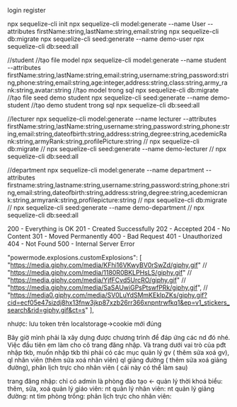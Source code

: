 login
register

npx sequelize-cli init
npx sequelize-cli model:generate --name User --attributes firstName:string,lastName:string,email:string
npx sequelize-cli db:migrate
npx sequelize-cli seed:generate --name demo-user
npx sequelize-cli db:seed:all

//student
//tạo file model
npx sequelize-cli model:generate --name student --attributes firstName:string,lastName:string,email:string,username:string,password:string,phone:string,email:string,age:integer,address:string,class:string,army_rank:string,avatar:string
//tạo model trong sql
npx sequelize-cli db:migrate
//tạo file seed demo student
npx sequelize-cli seed:generate --name demo-student
//tạo demo student trong sql
npx sequelize-cli db:seed:all

//lecturer
npx sequelize-cli model:generate --name lecturer --attributes firstName:string,lastName:string,username:string,password:string,phone:string,email:string,dateofbirth:string,address:string,degree:string,acedemicRank:string,armyRank:string,profilePicture:string
//
npx sequelize-cli db:migrate
//
npx sequelize-cli seed:generate --name demo-lecturer
//
npx sequelize-cli db:seed:all

//department
npx sequelize-cli model:generate --name department --attributes firstname:string,lastname:string,username:string,password:string,phone:string,email:string,dateofbirth:string,address:string,degree:string,acedemicrank:string,armyrank:string,profilepicture:string
//
npx sequelize-cli db:migrate
//
npx sequelize-cli seed:generate --name demo-department
//
npx sequelize-cli db:seed:all


200 - Everything is OK
201 - Created Successfully
202 - Accepted
204 - No Content
301 - Moved Permanently
400 - Bad Request
401 - Unauthorized
404 - Not Found
500 - Internal Server Error

"powermode.explosions.customExplosions": [
"https://media.giphy.com/media/KFhi16VKwyBV0rSwZd/giphy.gif"
// "https://media.giphy.com/media/1180R0BKLPHsLS/giphy.gif"
// "https://media.giphy.com/media/YjfFCvd5UrcRO/giphy.gif"
// "https://media.giphy.com/media/SaSAUwiGPsPtswfPRk/giphy.gif",
// "https://media0.giphy.com/media/SV0LuYdSMmKEklpZKs/giphy.gif?cid=ecf05e47sizdj8hx13fnw3jkp87xzb26rr366xnpntrwfkq1&ep=v1_stickers_search&rid=giphy.gif&ct=s"
],

nhược:
lưu token trên localstorage->cookie mới đúng

Bây giờ mình phải là xây dựng được chương trình để đáp ứng các nd đó nhé. Việc đầu tiên em làm cho cô trang đăng nhập. Và trang dưới vai trò của pđt nhập tkb, muốn nhập tkb thì phải có các mục quản lý gv ( thêm sửa xoá gv), ql nhân viên (thêm sửa xoá nhân viên) ql giảng đường ( thêm sửa xoá giảng đường), phân lịch trực cho nhân viên ( cái này có thể làm sau)

trang đăng nhập: chỉ có admin là phòng đào tạo <-
quản lý thời khoá biểu: thêm, sửa, xoá
quản lý giáo viên: nt
quản lý nhân viên: nt
quản lý giảng đường: nt
tìm phòng trống:
phân lịch trực cho nhân viên:
